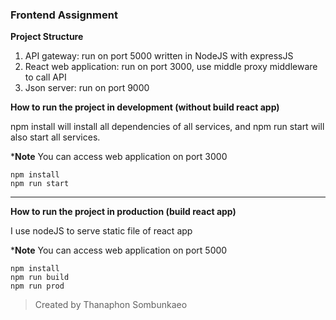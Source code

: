 ### Frontend Assignment

**Project Structure**

1. API gateway: run on port 5000 written in NodeJS with expressJS
2. React web application: run on port 3000, use middle proxy middleware to call API
3. Json server: run on port 9000

**How to run the project in development (without build react app)**

npm install will install all dependencies of all services, and npm run start will also start all services.

***Note** You can access web application on port 3000

```
npm install
npm run start
```

---

**How to run the project in production (build react app)**

I use nodeJS to serve static file of react app

***Note** You can access web application on port 5000

```
npm install
npm run build
npm run prod
```

> Created by Thanaphon Sombunkaeo
